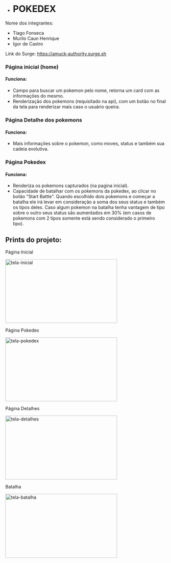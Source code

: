 - # POKEDEX

Nome dos integrantes: 
- Tiago Fonseca
- Murilo Caun Henrique
- Igor de Castro

Link do Surge: https://amuck-authority.surge.sh

### Página inicial (home)
#### Funciona:<br>

- Campo para buscar um pokemon pelo nome, retorna um card com as informações do mesmo.
- Renderização dos pokemons (requisitado na api), com um botão no final da tela para renderizar mais caso o usuário queira.

### Página Detalhe dos pokemons
#### Funciona:<br>

- Mais informações sobre o pokemon, como moves, status e também sua cadeia evolutiva.

### Página Pokedex
#### Funciona:<br>

- Renderiza os pokemons capturados (na pagina inicial).
- Capacidade de batalhar com os pokemons da pokedex, ao clicar no botão "Start Battle". Quando escolhido dois pokemons e começar a batalha ele irá levar em consideração a soma dos seus status e também os tipos deles. Caso algum pokemon na batalha tenha vantagem de tipo sobre o outro seus status são aumentados em 30% (em casos de pokemons com 2 tipos somente está sendo considerado o primeiro tipo).

## Prints do projeto:

<p>Página Inicial</p>
<img src="https://user-images.githubusercontent.com/104534180/180691810-a00c8a89-0f64-4dce-8458-e44ebdf1a24a.png" alt="tela-inicial" width="350px" height="200px"/>

<p>Página Pokedex</p>
<img src="https://user-images.githubusercontent.com/104534180/180692075-528163b4-7282-406d-8e80-0b7eb947b5ba.png" alt="tela-pokedex" width="350px" height="200px"/>

<p>Página Detalhes</p>
<img src="https://user-images.githubusercontent.com/104534180/180691988-67893999-c332-46cf-a43d-1ace581a21c0.png" alt="tela-detalhes" width="350px" height="200px"/>

<p>Batalha</p>
<img src="https://user-images.githubusercontent.com/104534180/180692137-4a23f2ec-aa3a-42d4-9247-d9190c78da3d.png" alt="tela-batalha" width="350px" height="200px"/>

